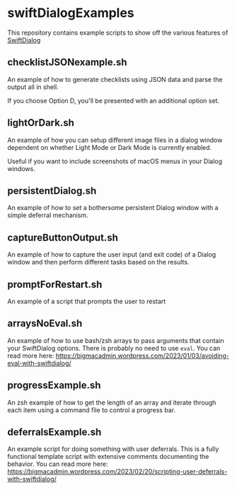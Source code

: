 # swiftDialogExamples

This repository contains example scripts to show off the various features of [SwiftDialog](https://github.com/bartreardon/swiftDialog)

## checklistJSONexample.sh
An example of how to generate checklists using JSON data and parse the output all in shell.

If you choose Option D, you'll be presented with an additional option set.

## lightOrDark.sh
An example of how you can setup different image files in a dialog window dependent on whether Light Mode or Dark Mode is currently enabled.

Useful if you want to include screenshots of macOS menus in your Dialog windows.

## persistentDialog.sh
An example of how to set a bothersome persistent Dialog window with a simple deferral mechanism.

## captureButtonOutput.sh
An example of how to capture the user input (and exit code) of a Dialog window and then perform different tasks based on the results.

## promptForRestart.sh
An example of a script that prompts the user to restart

## arraysNoEval.sh
An example of how to use bash/zsh arrays to pass arguments that contain your SwiftDialog options. There is probably no need to use `eval`. You can read more here: https://bigmacadmin.wordpress.com/2023/01/03/avoiding-eval-with-swiftdialog/

## progressExample.sh
An zsh example of how to get the length of an array and iterate through each item using a command file to control a progress bar.

## deferralsExample.sh
An example script for doing something with user deferrals. This is a fully functional template script with extensive comments documenting the behavior. You can read more here: https://bigmacadmin.wordpress.com/2023/02/20/scripting-user-deferrals-with-swiftdialog/
